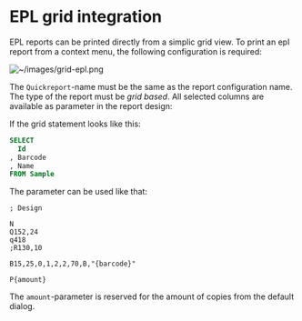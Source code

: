 # EPL grid integration

EPL reports can be printed directly from a simplic grid view. To print an epl report from a context menu, the following configuration is required:

![~/images/grid-epl.png](~/images/grid-epl.png)

The `Quickreport`-name must be the same as the report configuration name. The type of the report must be *grid based*. All selected columns are available as parameter in the report design:

If the grid statement looks like this:

```sql
SELECT
  Id
, Barcode
, Name
FROM Sample
```

The parameter can be used like that:

```
; Design

N
Q152,24
q418
;R130,10

B15,25,0,1,2,2,70,B,"{barcode}"

P{amount}
```

The `amount`-parameter is reserved for the amount of copies from the default dialog.